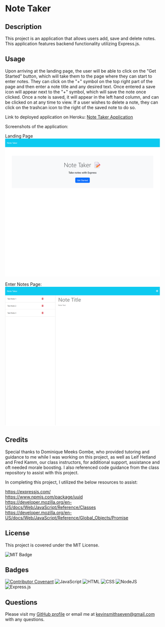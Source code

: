 # Note Taker

## Description

This project is an application that allows users add, save and delete notes. This application features backend functionality utilizing Express.js.

## Usage

Upon arriving at the landing page, the user will be able to click on the "Get Started" button, which will take them to the page where they can start to enter notes. They can click on the "+" symbol on the top right part of the page and then enter a note title and any desired text. Once entered a save icon will appear next to the "+" symbol, which will save the note once clicked. Once a note is saved, it will appear in the left hand column, and can be clicked on at any time to view. If a user wishes to delete a note, they can click on the trashcan icon to the right of the saved note to do so.

Link to deployed application on Heroku:
[Note Taker Application](https://salty-sands-14541-496b51c248e5.herokuapp.com/)

Screenshots of the application:

Landing Page
![Screenshot of Note Taker Landing Page](./images/note-taker-landing-page-screenshot.png)

Enter Notes Page:
![Screenshot of Note Taker Enter Notes Page](./images/note-taker-enter-notes-page.png)


## Credits

Special thanks to Dominique Meeks Gombe, who provided tutoring and guidance to me while I was working on this project, as well as Leif Hetland and Fred Kamm, our class instructors, for additional support, assistance and oft needed morale boosting. I also referenced code guidance from the class repository to assist with this project.

In completing this project, I utilized the below resources to assist:

https://expressjs.com/  
https://www.npmjs.com/package/uuid  
https://developer.mozilla.org/en-US/docs/Web/JavaScript/Reference/Classes  
https://developer.mozilla.org/en-US/docs/Web/JavaScript/Reference/Global_Objects/Promise  

## License

This project is covered under the MIT License.

![MIT Badge](https://img.shields.io/badge/License-MIT-blue)


## Badges

[![Contributor Covenant](https://img.shields.io/badge/Contributor%20Covenant-2.1-4baaaa.svg)](code_of_conduct.md)
![JavaScript](https://img.shields.io/badge/javascript-%23323330.svg?style=for-the-badge&logo=javascript&logoColor=%23F7DF1E)
![HTML](https://img.shields.io/badge/html-%23E34F26.svg?style=for-the-badge&logo=html5&logoColor=white)
![CSS](https://img.shields.io/badge/css-%231572B6.svg?style=for-the-badge&logo=css3&logoColor=white)
![NodeJS](https://img.shields.io/badge/node.js-6DA55F?style=for-the-badge&logo=node.js&logoColor=white)
![Express.js](https://img.shields.io/badge/express.js-%23404d59.svg?style=for-the-badge&logo=express&logoColor=%2361DAFB)


## Questions

Please visit my [GitHub profile](https://github.com/kevinsmithseven/) or email me at [kevinsmithseven@gmail.com](mailto:kevinsmithseven@gmail.com) with any questions.
